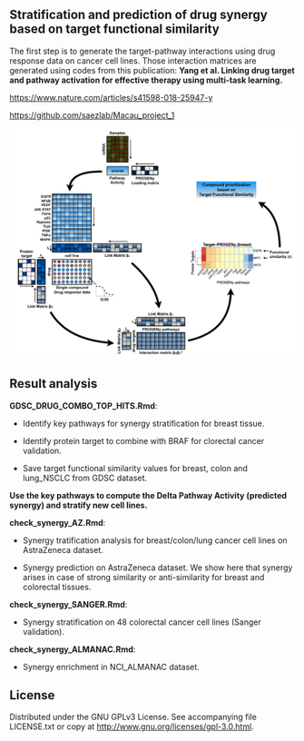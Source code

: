 ## Stratification and prediction of drug synergy based on target functional similarity

The first step is to generate the target-pathway interactions using drug response data on cancer cell lines. Those interaction matrices are generated using codes from this publication: 
**Yang et al. Linking drug target and pathway activation for effective therapy using multi-task learning.**

https://www.nature.com/articles/s41598-018-25947-y

https://github.com/saezlab/Macau_project_1


![Alt text](https://github.com/saezlab/Macau_Synergy_Prediction/blob/master/image/Figure_1.png)


## Result analysis

**GDSC_DRUG_COMBO_TOP_HITS.Rmd**: 

 * Identify key pathways for synergy stratification for breast tissue. 

 * Identify protein target to combine with BRAF for clorectal cancer validation.

 * Save target functional similarity values for breast, colon and lung_NSCLC from GDSC dataset.


**Use the key pathways to compute the Delta Pathway Activity (predicted synergy) and stratify new cell lines.** 

**check_synergy_AZ.Rmd**: 

 * Synergy tratification analysis for breast/colon/lung cancer cell lines on AstraZeneca dataset. 

 * Synergy prediction on AstraZeneca dataset. We show here that synergy arises in case of strong similarity or anti-similarity for breast and colorectal tissues.

**check_synergy_SANGER.Rmd**: 

 * Synergy stratification on 48 colorectal cancer cell lines (Sanger validation).
 
**check_synergy_ALMANAC.Rmd**: 

 * Synergy enrichment in NCI_ALMANAC dataset.


## License

Distributed under the GNU GPLv3 License. See accompanying file LICENSE.txt or copy at http://www.gnu.org/licenses/gpl-3.0.html.
